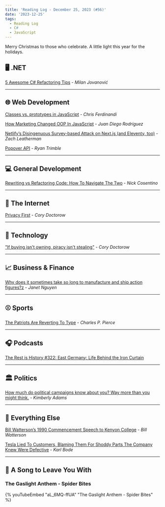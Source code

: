 ```yaml
---
title: 'Reading Log - December 25, 2023 (#56)'
date: '2023-12-25'
tags:
  - Reading Log
  - C#
  - JavaScript
---
```


Merry Christmas to those who celebrate. A little light this year for the holidays.
<!-- excerpt -->

## 🖥 .NET

[5 Awesome C# Refactoring Tips](https://www.milanjovanovic.tech/blog/5-awesome-csharp-refactoring-tips) - *Milan Jovanović*

---

## 🌐 Web Development

[Classes vs. prototypes in JavaScript](https://gomakethings.com/classes-vs.-prototypes-in-javascript/) - *Chris Ferdinandi*

[How Marketing Changed OOP In JavaScript](https://www.smashingmagazine.com/2023/12/marketing-changed-oop-javascript/) - *Juan Diego Rodríguez*

[Netlify’s Disingenuous Survey-based Attack on Next.js (and Eleventy, too)](https://www.zachleat.com/web/netlify-and-nextjs/) - *Zach Leatherman*

[Popover API](https://12daysofweb.dev/2023/popover-api/) - *Ryan Trimble*

---

## 💻 General Development

[Rewriting vs Refactoring Code: How To Navigate The Two](https://www.devleader.ca/2023/11/26/rewriting-vs-refactoring-code-how-to-navigate-the-two/) - *Nick Cosentino*

---

## 📡 The Internet

[Privacy First](https://pluralistic.net/2023/12/06/privacy-first/#but-not-just-privacy) - *Cory Doctorow*

---

## 🔌 Technology

["If buying isn't owning, piracy isn't stealing"](https://pluralistic.net/2023/12/08/playstationed/#tyler-james-hill) - *Cory Doctorow*

---

## 📈 Business & Finance

[Why does it sometimes take so long to manufacture and ship action figures?z](https://www.marketplace.org/2023/12/22/why-does-it-sometimes-take-so-long-to-manufacture-and-ship-action-figures/) - *Janet Nguyen*

---

## ⚾️ Sports

[The Patriots Are Reverting To Type](https://defector.com/the-patriots-are-returning-to-type) - *Charles P. Pierce*

---

## 🎧 Podcasts

[The Rest is History #322: East Germany: Life Behind the Iron Curtain](https://therestishistory.com/322-east-germany-life-behind-the-iron-curtain/)

---

## 🏛️ Politics

[How much do political campaigns know about you? Way more than you might think.](https://www.marketplace.org/2023/12/20/how-much-do-political-campaigns-know-about-you-way-more-than-you-might-think/) - *Kimberly Adams*

---

## 🎒 Everything Else

[Bill Watterson’s 1990 Commencement Speech to Kenyon College](https://web.mit.edu/jmorzins/www/C-H-speech.html) - *Bill Watterson*

[Tesla Lied To Customers, Blaming Them For Shoddy Parts The Company Knew Were Defective](https://www.techdirt.com/2023/12/21/tesla-lied-to-customers-blaming-them-for-shoddy-parts-the-company-knew-were-defective/) - *Karl Bode*

---

## 🎵 A Song to Leave You With

<h3 class="music">The Gaslight Anthem - Spider Bites</h3>

{% youTubeEmbed "aL_6MQ-ffUA" "The Gaslight Anthem - Spider Bites" %}